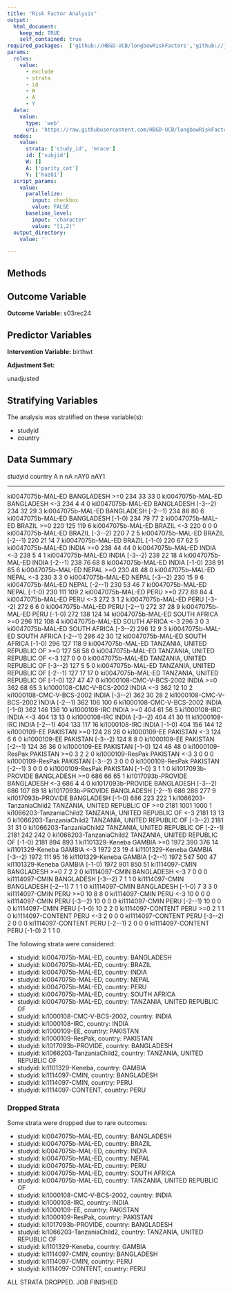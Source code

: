 ```yaml
---
title: "Risk Factor Analysis"
output: 
  html_document:
    keep_md: TRUE
    self_contained: true
required_packages:  ['github://HBGD-UCB/longbowRiskFactors','github://jeremyrcoyle/skimr@vector_types', 'github://tlverse/delayed']
params:
  roles:
    value:
      - exclude
      - strata
      - id
      - W
      - A
      - Y
  data: 
    value: 
      type: 'web'
      uri: 'https://raw.githubusercontent.com/HBGD-UCB/longbowRiskFactors/master/inst/sample_data/birthwt_data.rdata'
  nodes:
    value:
      strata: ['study_id', 'mrace']
      id: ['subjid']
      W: []
      A: ['parity_cat']
      Y: ['haz01']
  script_params:
    value:
      parallelize:
        input: checkbox
        value: FALSE
      baseline_level:
        input: 'character'
        value: "[1,2)"
  output_directory:
    value: ''

---
```








## Methods
## Outcome Variable

**Outcome Variable:** s03rec24

## Predictor Variables

**Intervention Variable:** birthwt

**Adjustment Set:**

unadjusted

## Stratifying Variables

The analysis was stratified on these variable(s):

* studyid
* country

## Data Summary

studyid                    country                        A             n     nA   nAY0   nAY1
-------------------------  -----------------------------  --------  -----  -----  -----  -----
ki0047075b-MAL-ED          BANGLADESH                     >=0         234     33     33      0
ki0047075b-MAL-ED          BANGLADESH                     <-3         234      4      4      0
ki0047075b-MAL-ED          BANGLADESH                     [-3--2)     234     32     29      3
ki0047075b-MAL-ED          BANGLADESH                     [-2--1)     234     86     80      6
ki0047075b-MAL-ED          BANGLADESH                     [-1-0)      234     79     77      2
ki0047075b-MAL-ED          BRAZIL                         >=0         220    125    119      6
ki0047075b-MAL-ED          BRAZIL                         <-3         220      0      0      0
ki0047075b-MAL-ED          BRAZIL                         [-3--2)     220      7      2      5
ki0047075b-MAL-ED          BRAZIL                         [-2--1)     220     21     14      7
ki0047075b-MAL-ED          BRAZIL                         [-1-0)      220     67     62      5
ki0047075b-MAL-ED          INDIA                          >=0         238     44     44      0
ki0047075b-MAL-ED          INDIA                          <-3         238      5      4      1
ki0047075b-MAL-ED          INDIA                          [-3--2)     238     22     18      4
ki0047075b-MAL-ED          INDIA                          [-2--1)     238     76     68      8
ki0047075b-MAL-ED          INDIA                          [-1-0)      238     91     85      6
ki0047075b-MAL-ED          NEPAL                          >=0         230     48     48      0
ki0047075b-MAL-ED          NEPAL                          <-3         230      3      3      0
ki0047075b-MAL-ED          NEPAL                          [-3--2)     230     15      9      6
ki0047075b-MAL-ED          NEPAL                          [-2--1)     230     53     46      7
ki0047075b-MAL-ED          NEPAL                          [-1-0)      230    111    109      2
ki0047075b-MAL-ED          PERU                           >=0         272     88     84      4
ki0047075b-MAL-ED          PERU                           <-3         272      3      1      2
ki0047075b-MAL-ED          PERU                           [-3--2)     272      6      6      0
ki0047075b-MAL-ED          PERU                           [-2--1)     272     37     28      9
ki0047075b-MAL-ED          PERU                           [-1-0)      272    138    124     14
ki0047075b-MAL-ED          SOUTH AFRICA                   >=0         296    112    108      4
ki0047075b-MAL-ED          SOUTH AFRICA                   <-3         296      3      0      3
ki0047075b-MAL-ED          SOUTH AFRICA                   [-3--2)     296     12      9      3
ki0047075b-MAL-ED          SOUTH AFRICA                   [-2--1)     296     42     30     12
ki0047075b-MAL-ED          SOUTH AFRICA                   [-1-0)      296    127    118      9
ki0047075b-MAL-ED          TANZANIA, UNITED REPUBLIC OF   >=0         127     58     58      0
ki0047075b-MAL-ED          TANZANIA, UNITED REPUBLIC OF   <-3         127      0      0      0
ki0047075b-MAL-ED          TANZANIA, UNITED REPUBLIC OF   [-3--2)     127      5      5      0
ki0047075b-MAL-ED          TANZANIA, UNITED REPUBLIC OF   [-2--1)     127     17     17      0
ki0047075b-MAL-ED          TANZANIA, UNITED REPUBLIC OF   [-1-0)      127     47     47      0
ki1000108-CMC-V-BCS-2002   INDIA                          >=0         362     68     65      3
ki1000108-CMC-V-BCS-2002   INDIA                          <-3         362     12     10      2
ki1000108-CMC-V-BCS-2002   INDIA                          [-3--2)     362     30     28      2
ki1000108-CMC-V-BCS-2002   INDIA                          [-2--1)     362    106    100      6
ki1000108-CMC-V-BCS-2002   INDIA                          [-1-0)      362    146    136     10
ki1000108-IRC              INDIA                          >=0         404     61     56      5
ki1000108-IRC              INDIA                          <-3         404     13     13      0
ki1000108-IRC              INDIA                          [-3--2)     404     41     30     11
ki1000108-IRC              INDIA                          [-2--1)     404    133    117     16
ki1000108-IRC              INDIA                          [-1-0)      404    156    144     12
ki1000109-EE               PAKISTAN                       >=0         124     26     26      0
ki1000109-EE               PAKISTAN                       <-3         124      6      6      0
ki1000109-EE               PAKISTAN                       [-3--2)     124      8      8      0
ki1000109-EE               PAKISTAN                       [-2--1)     124     36     36      0
ki1000109-EE               PAKISTAN                       [-1-0)      124     48     48      0
ki1000109-ResPak           PAKISTAN                       >=0           3      2      2      0
ki1000109-ResPak           PAKISTAN                       <-3           3      0      0      0
ki1000109-ResPak           PAKISTAN                       [-3--2)       3      0      0      0
ki1000109-ResPak           PAKISTAN                       [-2--1)       3      0      0      0
ki1000109-ResPak           PAKISTAN                       [-1-0)        3      1      1      0
ki1017093b-PROVIDE         BANGLADESH                     >=0         686     66     65      1
ki1017093b-PROVIDE         BANGLADESH                     <-3         686      4      4      0
ki1017093b-PROVIDE         BANGLADESH                     [-3--2)     686    107     89     18
ki1017093b-PROVIDE         BANGLADESH                     [-2--1)     686    286    277      9
ki1017093b-PROVIDE         BANGLADESH                     [-1-0)      686    223    222      1
ki1066203-TanzaniaChild2   TANZANIA, UNITED REPUBLIC OF   >=0        2181   1001   1000      1
ki1066203-TanzaniaChild2   TANZANIA, UNITED REPUBLIC OF   <-3        2181     13     13      0
ki1066203-TanzaniaChild2   TANZANIA, UNITED REPUBLIC OF   [-3--2)    2181     31     31      0
ki1066203-TanzaniaChild2   TANZANIA, UNITED REPUBLIC OF   [-2--1)    2181    242    242      0
ki1066203-TanzaniaChild2   TANZANIA, UNITED REPUBLIC OF   [-1-0)     2181    894    893      1
ki1101329-Keneba           GAMBIA                         >=0        1972    390    376     14
ki1101329-Keneba           GAMBIA                         <-3        1972     23     19      4
ki1101329-Keneba           GAMBIA                         [-3--2)    1972    111     95     16
ki1101329-Keneba           GAMBIA                         [-2--1)    1972    547    500     47
ki1101329-Keneba           GAMBIA                         [-1-0)     1972    901    850     51
ki1114097-CMIN             BANGLADESH                     >=0           7      2      2      0
ki1114097-CMIN             BANGLADESH                     <-3           7      0      0      0
ki1114097-CMIN             BANGLADESH                     [-3--2)       7      1      1      0
ki1114097-CMIN             BANGLADESH                     [-2--1)       7      1      1      0
ki1114097-CMIN             BANGLADESH                     [-1-0)        7      3      3      0
ki1114097-CMIN             PERU                           >=0          10      8      8      0
ki1114097-CMIN             PERU                           <-3          10      0      0      0
ki1114097-CMIN             PERU                           [-3--2)      10      0      0      0
ki1114097-CMIN             PERU                           [-2--1)      10      0      0      0
ki1114097-CMIN             PERU                           [-1-0)       10      2      2      0
ki1114097-CONTENT          PERU                           >=0           2      1      1      0
ki1114097-CONTENT          PERU                           <-3           2      0      0      0
ki1114097-CONTENT          PERU                           [-3--2)       2      0      0      0
ki1114097-CONTENT          PERU                           [-2--1)       2      0      0      0
ki1114097-CONTENT          PERU                           [-1-0)        2      1      1      0


The following strata were considered:

* studyid: ki0047075b-MAL-ED, country: BANGLADESH
* studyid: ki0047075b-MAL-ED, country: BRAZIL
* studyid: ki0047075b-MAL-ED, country: INDIA
* studyid: ki0047075b-MAL-ED, country: NEPAL
* studyid: ki0047075b-MAL-ED, country: PERU
* studyid: ki0047075b-MAL-ED, country: SOUTH AFRICA
* studyid: ki0047075b-MAL-ED, country: TANZANIA, UNITED REPUBLIC OF
* studyid: ki1000108-CMC-V-BCS-2002, country: INDIA
* studyid: ki1000108-IRC, country: INDIA
* studyid: ki1000109-EE, country: PAKISTAN
* studyid: ki1000109-ResPak, country: PAKISTAN
* studyid: ki1017093b-PROVIDE, country: BANGLADESH
* studyid: ki1066203-TanzaniaChild2, country: TANZANIA, UNITED REPUBLIC OF
* studyid: ki1101329-Keneba, country: GAMBIA
* studyid: ki1114097-CMIN, country: BANGLADESH
* studyid: ki1114097-CMIN, country: PERU
* studyid: ki1114097-CONTENT, country: PERU

### Dropped Strata

Some strata were dropped due to rare outcomes:

* studyid: ki0047075b-MAL-ED, country: BANGLADESH
* studyid: ki0047075b-MAL-ED, country: BRAZIL
* studyid: ki0047075b-MAL-ED, country: INDIA
* studyid: ki0047075b-MAL-ED, country: NEPAL
* studyid: ki0047075b-MAL-ED, country: PERU
* studyid: ki0047075b-MAL-ED, country: SOUTH AFRICA
* studyid: ki0047075b-MAL-ED, country: TANZANIA, UNITED REPUBLIC OF
* studyid: ki1000108-CMC-V-BCS-2002, country: INDIA
* studyid: ki1000108-IRC, country: INDIA
* studyid: ki1000109-EE, country: PAKISTAN
* studyid: ki1000109-ResPak, country: PAKISTAN
* studyid: ki1017093b-PROVIDE, country: BANGLADESH
* studyid: ki1066203-TanzaniaChild2, country: TANZANIA, UNITED REPUBLIC OF
* studyid: ki1101329-Keneba, country: GAMBIA
* studyid: ki1114097-CMIN, country: BANGLADESH
* studyid: ki1114097-CMIN, country: PERU
* studyid: ki1114097-CONTENT, country: PERU


ALL STRATA DROPPED. JOB FINISHED














